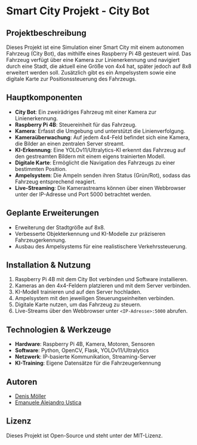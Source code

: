 # Smart City Projekt - City Bot

## Projektbeschreibung
Dieses Projekt ist eine Simulation einer Smart City mit einem autonomen Fahrzeug (City Bot), das mithilfe eines Raspberry Pi 4B gesteuert wird. Das Fahrzeug verfügt über eine Kamera zur Linienerkennung und navigiert durch eine Stadt, die aktuell eine Größe von 4x4 hat, später jedoch auf 8x8 erweitert werden soll. Zusätzlich gibt es ein Ampelsystem sowie eine digitale Karte zur Positionssteuerung des Fahrzeugs.

## Hauptkomponenten
- **City Bot**: Ein zweirädriges Fahrzeug mit einer Kamera zur Linienerkennung.
- **Raspberry Pi 4B**: Steuereinheit für das Fahrzeug.
- **Kamera**: Erfasst die Umgebung und unterstützt die Linienverfolgung.
- **Kameraüberwachung**: Auf jedem 4x4-Feld befindet sich eine Kamera, die Bilder an einen zentralen Server streamt.
- **KI-Erkennung**: Eine YOLOv11/Ultralytics-KI erkennt das Fahrzeug auf den gestreamten Bildern mit einem eigens trainierten Modell.
- **Digitale Karte**: Ermöglicht die Navigation des Fahrzeugs zu einer bestimmten Position.
- **Ampelsystem**: Die Ampeln senden ihren Status (Grün/Rot), sodass das Fahrzeug entsprechend reagiert.
- **Live-Streaming**: Die Kamerastreams können über einen Webbrowser unter der IP-Adresse und Port 5000 betrachtet werden.

## Geplante Erweiterungen
- Erweiterung der Stadtgröße auf 8x8.
- Verbesserte Objekterkennung und KI-Modelle zur präziseren Fahrzeugerkennung.
- Ausbau des Ampelsystems für eine realistischere Verkehrssteuerung.

## Installation & Nutzung
1. Raspberry Pi 4B mit dem City Bot verbinden und Software installieren.
2. Kameras an den 4x4-Feldern platzieren und mit dem Server verbinden.
3. KI-Modell trainieren und auf den Server hochladen.
4. Ampelsystem mit den jeweiligen Steuerungseinheiten verbinden.
5. Digitale Karte nutzen, um das Fahrzeug zu steuern.
6. Live-Streams über den Webbrowser unter `<IP-Adresse>:5000` abrufen.

## Technologien & Werkzeuge
- **Hardware**: Raspberry Pi 4B, Kamera, Motoren, Sensoren
- **Software**: Python, OpenCV, Flask, YOLOv11/Ultralytics
- **Netzwerk**: IP-basierte Kommunikation, Streaming-Server
- **KI-Training**: Eigene Datensätze für die Fahrzeugerkennung

## Autoren
- [Denis Möller](https://github.com/NinjaV2Kn)
- [Emanuele Alejandro Ustica](https://github.com/TheItaliann)
## Lizenz
Dieses Projekt ist Open-Source und steht unter der MIT-Lizenz.

